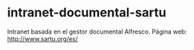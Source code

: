 # intranet-documental-sartu
Intranet basada en el gestor documental Alfresco. Página web: http://www.sartu.org/es/
